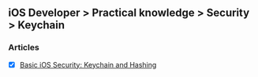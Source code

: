 ## iOS Developer > Practical knowledge > Security > Keychain

### Articles
- [X] [Basic iOS Security: Keychain and Hashing](https://www.raywenderlich.com/185370/basic-ios-security-keychain-hashing)


